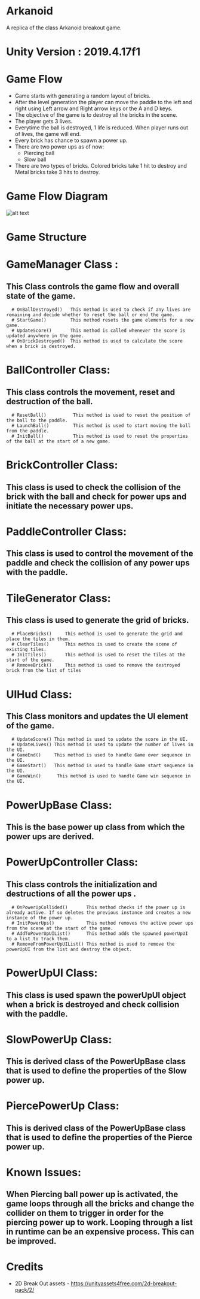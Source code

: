 # Arkanoid
A replica of the class Arkanoid breakout game.

# Unity Version : 2019.4.17f1

# Game Flow
* Game starts with generating a random layout of bricks.
* After the level generation the player can move the paddle to the left and right using Left arrow and Right arrow keys or the A and D keys.
* The objective of the game is to destroy all the bricks in the scene.
* The player gets 3 lives.
* Everytime the ball is destroyed, 1 life is reduced. When player runs out of lives, the game will end.
* Every brick has chance to spawn a power up.
* There are two power ups as of now:
  * Piercing ball
  * Slow ball
* There are two types of bricks. Colored bricks take 1 hit to destroy and Metal bricks take 3 hits to destroy.

# Game Flow Diagram
![alt text](https://github.com/sooraj2906/Arkanoid/blob/main/Arkanoid%20flowchart.png)

# Game Structure

 # GameManager Class : 
 ## This Class controls the game flow and overall state of the game.
      # OnBallDestroyed()   This method is used to check if any lives are remaining and decide whether to reset the ball or end the game.
      # StartGame()         This method resets the game elements for a new game.
      # UpdateScore()       This method is called whenever the score is updated anywhere in the game.
      # OnBrickDestroyed()  This method is used to calculate the score when a brick is destroyed.
      
 # BallController Class:  
 ## This class controls the movement, reset and destruction of the ball.
      # ResetBall()          This method is used to reset the position of the ball to the paddle.
      # LaunchBall()         This method is used to start moving the ball from the paddle.
      # InitBall()           This method is used to reset the properties of the ball at the start of a new game.
      
 # BrickController Class: 
 ## This class is used to check the collision of the brick with the ball and check for power ups and initiate the necessary power ups.
      
 # PaddleController Class: 
 ## This class is used to control the movement of the paddle and check the collision of any power ups with the paddle.
      
 # TileGenerator Class: 
 ## This class is used to generate the grid of bricks.
      # PlaceBricks()     This method is used to generate the grid and place the tiles in them.
      # ClearTiles()      This methos is used to create the scene of existing tiles.
      # InitTiles()       This method is used to reset the tiles at the start of the game.
      # RemoveBrick()     This method is used to remove the destroyed brick from the list of tiles
 
 # UIHud Class: 
 ## This Class monitors and updates the UI element of the game.
      # UpdateScore() This method is used to update the score in the UI.
      # UpdateLives() This method is used to update the number of lives in the UI.
      # GameEnd()     This method is used to handle Game over sequence in the UI.
      # GameStart()   This method is used to handle Game start sequence in the UI.
      # GameWin()      This method is used to handle Game win sequence in the UI.
      
 # PowerUpBase Class: 
 ## This is the base power up class from which the power ups are derived.
 
 # PowerUpController Class: 
 ## This class controls the initialization and destructions of all the power ups .
      # OnPowerUpCollided()       This method checks if the power up is already active. If so deletes the previous instance and creates a new instance of the power up.
      # InitPowerUps()            This method removes the active power ups from the scene at the start of the game.
      # AddToPowerUpUIList()      This method adds the spawned powerUpUI to a list to track them.
      # RemoveFromPowerUpUIList() This method is used to remove the powerUpUI from the list and destroy the object.
 
 # PowerUpUI Class: 
 ## This class is used spawn the powerUpUI object when a brick is destroyed and check collision with the paddle.
      
 # SlowPowerUp Class: 
 ## This is derived class of the PowerUpBase class that is used to define the properties of the Slow power up.
      
 # PiercePowerUp Class: 
 ## This is derived class of the PowerUpBase class that is used to define the properties of the Pierce power up.
      
# Known Issues:
 ## When Piercing ball power up is activated, the game loops through all the bricks and change the collider on them to trigger in order for the piercing power up to work. Looping through a list in runtime can be an expensive process. This can be improved.
      
      
# Credits
* 2D Break Out assets - <https://unityassets4free.com/2d-breakout-pack/2/>
